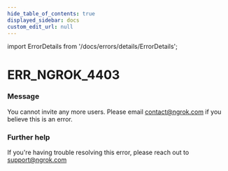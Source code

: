 ```yaml
---
hide_table_of_contents: true
displayed_sidebar: docs
custom_edit_url: null
---
```


import ErrorDetails from '/docs/errors/details/ErrorDetails';

# ERR_NGROK_4403

### Message
You cannot invite any more users. Please email contact@ngrok.com if you believe this is an error.

### Further help
If you're having trouble resolving this error, please reach out to [support@ngrok.com](mailto:support@ngrok.com?subject=Help%20with%20ERR_NGROK_4403)

<ErrorDetails error='err_ngrok_4403' />
